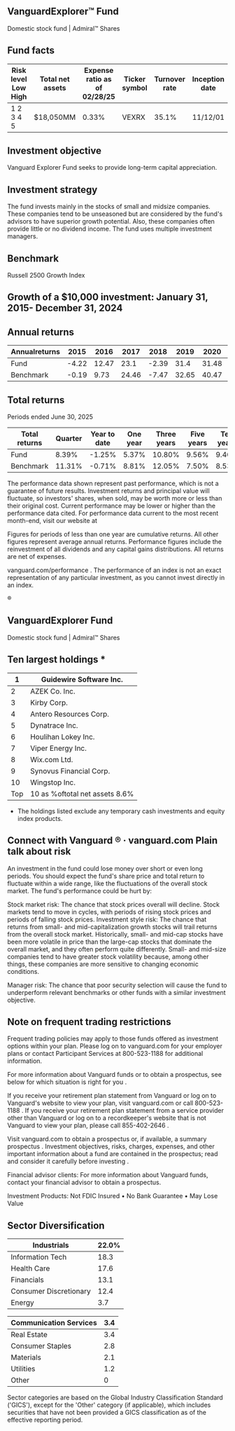 ## VanguardExplorer™ Fund

Domestic stock fund | Admiral™ Shares

## Fund facts

| Risk level Low High   | Total net assets   | Expense ratio as of 02/28/25   | Ticker symbol   | Turnover rate   | Inception date   |   Fund number |
|-----------------------|--------------------|--------------------------------|-----------------|-----------------|------------------|---------------|
| 1 2 3 4 5             | $18,050MM          | 0.33%                          | VEXRX           | 35.1%           | 11/12/01         |          5024 |

## Investment objective

Vanguard Explorer Fund seeks to provide long-term capital appreciation.

## Investment strategy

The fund invests mainly in the stocks of small and midsize companies. These companies tend to be unseasoned but are considered by the fund's advisors to have superior growth potential. Also, these companies often provide little or no dividend income. The fund uses multiple investment managers.

## Benchmark

Russell 2500 Growth Index

## Growth of a $10,000 investment:  January 31, 2015-  December 31, 2024

<!-- image -->

## Annual returns

<!-- image -->

| Annualreturns   |   2015 |   2016 |   2017 |   2018 |   2019 |   2020 |   2021 |   2022 |   2023 |   2024 |
|-----------------|--------|--------|--------|--------|--------|--------|--------|--------|--------|--------|
| Fund            |  -4.22 |  12.47 |  23.1  |  -2.39 |  31.4  |  31.48 |  16.37 | -23.17 |  19.9  |  10.37 |
| Benchmark       |  -0.19 |   9.73 |  24.46 |  -7.47 |  32.65 |  40.47 |   5.04 | -26.21 |  18.93 |  13.9  |

## Total returns

Periods ended June 30, 2025

| Total returns   | Quarter   | Year to date   | One year   | Three years   | Five years   | Ten years   |
|-----------------|-----------|----------------|------------|---------------|--------------|-------------|
| Fund            | 8.39%     | -1.25%         | 5.37%      | 10.80%        | 9.56%        | 9.40%       |
| Benchmark       | 11.31%    | -0.71%         | 8.81%      | 12.05%        | 7.50%        | 8.53%       |

The performance data shown represent past performance, which is not a guarantee of future results. Investment returns and principal value will fluctuate, so investors' shares, when sold, may be worth more or less than their original cost. Current performance may be lower or higher than the performance data cited. For performance data current to the most recent month-end, visit our website at

Figures for periods of less than one year are cumulative returns. All other figures represent average annual returns. Performance figures include the reinvestment of all dividends and any capital gains distributions. All returns are net of expenses.

vanguard.com/performance  . The performance of an index is not an exact representation of any particular investment, as you cannot invest directly in an index.

®

<!-- image -->

## VanguardExplorer Fund

Domestic stock fund | Admiral™ Shares

## Ten largest holdings  *

| 1   | Guidewire Software Inc.        |
|-----|--------------------------------|
| 2   | AZEK Co. Inc.                  |
| 3   | Kirby Corp.                    |
| 4   | Antero Resources Corp.         |
| 5   | Dynatrace Inc.                 |
| 6   | Houlihan Lokey Inc.            |
| 7   | Viper Energy Inc.              |
| 8   | Wix.com Ltd.                   |
| 9   | Synovus Financial Corp.        |
| 10  | Wingstop Inc.                  |
| Top | 10 as %oftotal net assets 8.6% |

* The holdings listed exclude any temporary cash investments and equity index products.

## Connect with Vanguard   ® ·    vanguard.com Plain talk about risk

An investment in the fund could lose money over short or even long periods. You should expect the fund's share price and total return to fluctuate within a wide range, like the fluctuations of the overall stock market. The fund's performance could be hurt by:

Stock market risk: The chance that stock prices overall will decline. Stock markets tend to move in cycles, with periods of rising stock prices and periods of falling stock prices. Investment style risk: The chance that returns from small- and mid-capitalization growth stocks will trail returns from the overall stock market. Historically, small- and mid-cap stocks have been more volatile in price than the large-cap stocks that dominate the overall market, and they often perform quite differently. Small- and mid-size companies tend to have greater stock volatility because, among other things, these companies are more sensitive to changing economic conditions.

Manager risk: The chance that poor security selection will cause the fund to underperform relevant benchmarks or other funds with a similar investment objective.

## Note on frequent trading restrictions

Frequent trading policies may apply to those funds offered as investment options within your plan. Please log on to   vanguard.com for your employer plans or contact Participant Services at 800-523-1188 for additional information.

For more information about Vanguard funds or to obtain a prospectus, see below for which situation is right for you .

If you receive your retirement plan statement from Vanguard or log on to Vanguard's website to view your plan, visit vanguard.com or call 800-523-1188 . If you receive your retirement plan statement from a service provider other than Vanguard or log on to a recordkeeper's website that is not Vanguard to view your plan, please call 855-402-2646 .

Visit vanguard.com to obtain a prospectus or, if available, a summary prospectus . Investment objectives, risks, charges, expenses, and other important information about a fund are contained in the prospectus; read and consider it carefully before investing .

Financial advisor clients: For more information about Vanguard funds, contact your financial advisor to obtain a prospectus.

Investment Products: Not FDIC Insured • No Bank Guarantee • May Lose Value

## Sector Diversification

<!-- image -->

| Industrials            |   22.0% |
|------------------------|---------|
| Information Tech       |    18.3 |
| Health Care            |    17.6 |
| Financials             |    13.1 |
| Consumer Discretionary |    12.4 |
| Energy                 |     3.7 |

| Communication Services   |   3.4 |
|--------------------------|-------|
| Real Estate              |   3.4 |
| Consumer Staples         |   2.8 |
| Materials                |   2.1 |
| Utilities                |   1.2 |
| Other                    |   0   |

<!-- image -->

<!-- image -->

<!-- image -->

<!-- image -->

<!-- image -->

<!-- image -->

<!-- image -->

<!-- image -->

<!-- image -->

<!-- image -->

<!-- image -->

<!-- image -->

Sector categories are based on the Global Industry Classification Standard ('GICS'), except for the 'Other' category (if applicable), which includes securities that have not been provided a GICS classification as of the effective reporting period.